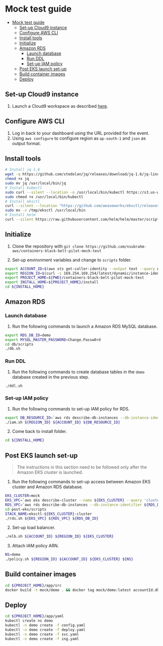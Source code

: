# Mock test guide

- [Mock test guide](#mock-test-guide)
  - [Set-up Cloud9 instance](#set-up-cloud9-instance)
  - [Configure AWS CLI](#configure-aws-cli)
  - [Install tools](#install-tools)
  - [Initialize](#initialize)
  - [Amazon RDS](#amazon-rds)
    - [Launch database](#launch-database)
    - [Run DDL](#run-ddl)
    - [Set-up IAM policy](#set-up-iam-policy)
  - [Post EKS launch set-up](#post-eks-launch-set-up)
  - [Build container images](#build-container-images)
  - [Deploy](#deploy)

## Set-up Cloud9 instance

1. Launch a Cloud9 workspace as described [here](../docs/c9.md).

## Configure AWS CLI

1. Log in back to your dashboard using the URL provided for the event.
2. Using `aws configure` to configure region as `ap-south-1` and `json` as output format.

## Install tools

```bash
# Install jq 1.6
wget -q https://github.com/stedolan/jq/releases/download/jq-1.6/jq-linux64 -O jq
chmod +x jq
sudo mv jq /usr/local/bin/jq
# Install kubectl
sudo curl --silent --location -o /usr/local/bin/kubectl https://s3.us-west-2.amazonaws.com/amazon-eks/1.21.5/2022-01-21/bin/linux/amd64/kubectl
sudo chmod +x /usr/local/bin/kubectl
# Install eksctl
curl --silent --location "https://github.com/weaveworks/eksctl/releases/latest/download/eksctl_$(uname -s)_amd64.tar.gz" | tar xz -C /tmp
sudo mv -v /tmp/eksctl /usr/local/bin
# Install helm
curl --silent https://raw.githubusercontent.com/helm/helm/master/scripts/get-helm-3 | /bin/bash -
```

## Initialize

1. Clone the repository with `git clone https://github.com/nsubrahm-aws/containers-black-belt-pilot-mock-test`

2. Set-up environment variables and change to `scripts` folder.

```bash
export ACCOUNT_ID=$(aws sts get-caller-identity --output text --query Account)
export REGION_ID=$(curl -s 169.254.169.254/latest/dynamic/instance-identity/document | jq -r '.region')
export PROJECT_HOME=${PWD}/containers-black-belt-pilot-mock-test
export INSTALL_HOME=${PROJECT_HOME}/install
cd ${INSTALL_HOME}
```

## Amazon RDS

### Launch database

1. Run the following commands to launch a Amazon RDS MySQL database.

```bash
export RDS_DB_ID=demo
export MYSQL_MASTER_PASSWORD=Change.Passw0rd
cd db/scripts
./db.sh
```

### Run DDL

1. Run the following commands to create database tables in the `demo` database created in the previous step.

```bash
./ddl.sh
```

### Set-up IAM policy

1. Run the following commands to set-up IAM policy for RDS.

```bash
export DB_RESOURCE_ID=`aws rds describe-db-instances --db-instance-identifier ${RDS_DB_ID} --query 'DBInstances[0].DbiResourceId' --output text`
./iam.sh ${REGION_ID} ${ACCOUNT_ID} ${DB_RESOURCE_ID}
```

2. Come back to install folder.

```bash
cd ${INSTALL_HOME}
```

## Post EKS launch set-up

> The instructions in this section need to be followed only after the Amazon EKS cluster is launched. 

1. Run the following commands to set-up access between Amazon EKS cluster and Amazon RDS database.

```bash
EKS_CLUSTER=mock
EKS_VPC=`aws eks describe-cluster --name ${EKS_CLUSTER} --query 'cluster.resourcesVpcConfig.vpcId' --output text`
RDS_VPC=`aws rds describe-db-instances --db-instance-identifier ${RDS_DB_ID} --query 'DBInstances[0].DBSubnetGroup.VpcId' --output text`
cd post-eks/scripts
STACK_NAME=eksctl-${EKS_CLUSTER}-cluster
./rds.sh ${EKS_VPC} ${RDS_VPC} ${RDS_DB_ID}
```

2. Set-up load balancer.

```bash
./elb.sh ${ACCOUNT_ID} ${REGION_ID} ${EKS_CLUSTER}
```

3. Attach IAM policy ARN.

```bash
NS=demo
./policy.sh ${REGION_ID} ${ACCOUNT_ID} ${EKS_CLUSTER} ${NS}
```

## Build container images

```bash
cd ${PROJECT_HOME}/app/src
docker build -t mock/demo . && docker tag mock/demo:latest accountId.dkr.ecr.ap-south-1.amazonaws.com/mock/demo:latest && docker push accountId.dkr.ecr.ap-south-1.amazonaws.com/mock/demo:latest
```

## Deploy

```bash
cd ${PROJECT_HOME}/app/yaml
kubectl create ns demo
kubectl -n demo create -f config.yaml
kubectl -n demo create -f deploy.yaml
kubectl -n demo create -f svc.yaml
kubectl -n demo create -f ing.yaml
```